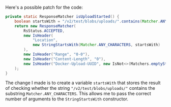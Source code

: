 Here's a possible patch for the code:

```java
private static ResponseMatcher isUploadStarted() {
    boolean startsWith = "/v2/test/blobs/uploads/".contains(Matcher.ANY_CHARACTERS);
    return new ResponseMatcher(
        RsStatus.ACCEPTED,
        new IsHeader(
            "Location",
            new StringStartsWith(Matcher.ANY_CHARACTERS, startsWith)
        ),
        new IsHeader("Range", "0-0"),
        new IsHeader("Content-Length", "0"),
        new IsHeader("Docker-Upload-UUID", new IsNot<>(Matchers.emptyString()))
    );
}
```

The change I made is to create a variable `startsWith` that stores the result of checking whether the string `"/v2/test/blobs/uploads/"` contains the substring `Matcher.ANY_CHARACTERS`. This allows me to pass the correct number of arguments to the `StringStartsWith` constructor.